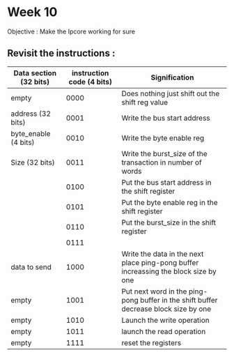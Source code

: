 # Week 10 

Objective : Make the Ipcore working for sure

## Revisit the instructions :

| Data section (32 bits) | instruction code (4 bits) | Signification |
| ---------------------- | ------------------------- | ------------- |
| empty | 0000 | Does nothing just shift out the shift reg value |
| address (32 bits) | 0001 | Write the bus start address |
| byte_enable (4 bits) | 0010 | Write the byte enable reg |
| Size (32 bits) | 0011 | Write the burst_size of the transaction in number of words |
| | 0100 | Put the bus start address in the shift register|
| | 0101 | Put the byte enable reg in the shift register|
| | 0110 | Put the burst_size in the shift register|
| | 0111 | |
| data to send | 1000 | Write the data in the next place ping-pong buffer increassing the block size by one |
| empty | 1001 | Put next word in the ping-pong buffer in the shift buffer decrease block size by one | 
| empty | 1010 | Launch the write operation |
| empty | 1011 | launch the read operation |
| empty | 1111 | reset the registers |


